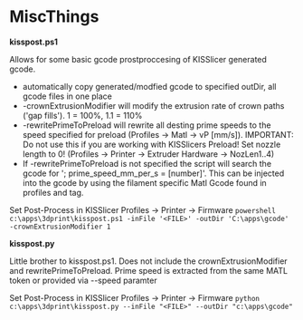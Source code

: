 # MiscThings

**kisspost.ps1**

Allows for some basic gcode prostproccesing of KISSlicer generated gcode.
* automatically copy generated/modfied gcode to specified outDir, all gcode files in one place
* -crownExtrusionModifier will modify the extrusion rate of crown paths ('gap fills'). 1 = 100%, 1.1 = 110%
* -rewritePrimeToPreload will rewrite all desting prime speeds to the speed specified for preload (Profiles -> Matl -> vP [mm/s]). IMPORTANT: Do not use this if you are working with KISSlicers Preload! Set nozzle length to 0! (Profiles -> Printer -> Extruder Hardware -> NozLen1..4)
* If -rewritePrimeToPreload is not specified the script will search the gcode for '; prime_speed_mm_per_s = [number]'. This can be injected into the gcode by using the filament specific Matl Gcode found in profiles and <MATL> tag.

Set Post-Process in KISSlicer Profiles -> Printer -> Firmware
`powershell c:\apps\3dprint\kisspost.ps1 -inFile '<FILE>' -outDir 'C:\apps\gcode' -crownExtrusionModifier 1`
  
**kisspost.py**

Little brother to kisspost.ps1.
Does not include the crownExtrusionModifier and rewritePrimeToPreload. Prime speed is extracted from the same MATL token or provided via --speed paramter

Set Post-Process in KISSlicer Profiles -> Printer -> Firmware
`python c:\apps\3dprint\kisspost.py --inFile "<FILE>" --outDir "c:\apps\gcode"`
